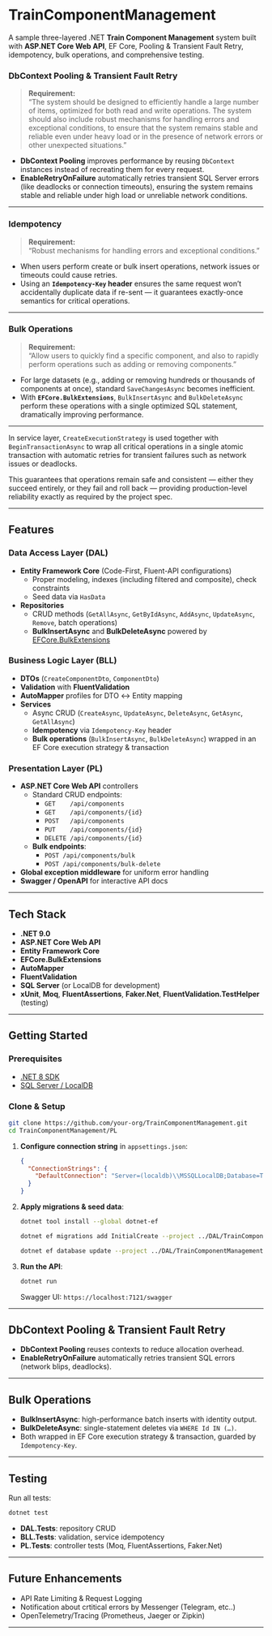 # TrainComponentManagement

A sample three-layered .NET **Train Component Management** system built with **ASP.NET Core Web API**, EF Core, Pooling & Transient Fault Retry, idempotency, bulk operations, and comprehensive testing.


### DbContext Pooling & Transient Fault Retry

> **Requirement:**  
> “The system should be designed to efficiently handle a large number of items, optimized for both read and write operations. The system should also include robust mechanisms for handling errors and exceptional conditions, to ensure that the system remains stable and reliable even under heavy load or in the presence of network errors or other unexpected situations.”

- **DbContext Pooling** improves performance by reusing `DbContext` instances instead of recreating them for every request.  
- **EnableRetryOnFailure** automatically retries transient SQL Server errors (like deadlocks or connection timeouts), ensuring the system remains stable and reliable under high load or unreliable network conditions.

---

### Idempotency

> **Requirement:**  
> “Robust mechanisms for handling errors and exceptional conditions.”

- When users perform create or bulk insert operations, network issues or timeouts could cause retries.  
- Using an **`Idempotency-Key` header** ensures the same request won’t accidentally duplicate data if re-sent — it guarantees exactly-once semantics for critical operations.

---

### Bulk Operations

> **Requirement:**  
> “Allow users to quickly find a specific component, and also to rapidly perform operations such as adding or removing components.”

- For large datasets (e.g., adding or removing hundreds or thousands of components at once), standard `SaveChangesAsync` becomes inefficient.
- With **`EFCore.BulkExtensions`**, `BulkInsertAsync` and `BulkDeleteAsync` perform these operations with a single optimized SQL statement, dramatically improving performance.

---

  In service layer, `CreateExecutionStrategy` is used together with `BeginTransactionAsync` to wrap all critical operations in a single atomic transaction with automatic retries for transient failures such as network issues or deadlocks.

This guarantees that operations remain safe and consistent — either they succeed entirely, or they fail and roll back — providing production-level reliability exactly as required by the project spec.

---

## Features

### Data Access Layer (DAL)
- **Entity Framework Core** (Code-First, Fluent-API configurations)  
  - Proper modeling, indexes (including filtered and composite), check constraints  
  - Seed data via `HasData`
- **Repositories**  
  - CRUD methods (`GetAllAsync`, `GetByIdAsync`, `AddAsync`, `UpdateAsync`, `Remove`, batch operations)  
  - **BulkInsertAsync** and **BulkDeleteAsync** powered by [EFCore.BulkExtensions](https://github.com/borisdj/EFCore.BulkExtensions)

### Business Logic Layer (BLL)
- **DTOs** (`CreateComponentDto`, `ComponentDto`)  
- **Validation** with **FluentValidation**  
- **AutoMapper** profiles for DTO ↔ Entity mapping  
- **Services**  
  - Async CRUD (`CreateAsync`, `UpdateAsync`, `DeleteAsync`, `GetAsync`, `GetAllAsync`)  
  - **Idempotency** via `Idempotency-Key` header  
  - **Bulk operations** (`BulkInsertAsync`, `BulkDeleteAsync`) wrapped in an EF Core execution strategy & transaction

### Presentation Layer (PL)
- **ASP.NET Core Web API** controllers  
  - Standard CRUD endpoints:  
    - `GET    /api/components`  
    - `GET    /api/components/{id}`  
    - `POST   /api/components`  
    - `PUT    /api/components/{id}`  
    - `DELETE /api/components/{id}`  
  - **Bulk endpoints**:  
    - `POST /api/components/bulk`  
    - `POST /api/components/bulk-delete`
- **Global exception middleware** for uniform error handling  
- **Swagger / OpenAPI** for interactive API docs

---

## Tech Stack

- **.NET 9.0**  
- **ASP.NET Core Web API**  
- **Entity Framework Core**  
- **EFCore.BulkExtensions**  
- **AutoMapper**  
- **FluentValidation**  
- **SQL Server** (or LocalDB for development)  
- **xUnit**, **Moq**, **FluentAssertions**, **Faker.Net**, **FluentValidation.TestHelper** (testing)

---

## Getting Started

### Prerequisites
- [.NET 8 SDK](https://dotnet.microsoft.com/download/dotnet/8.0)  
- [SQL Server / LocalDB](https://docs.microsoft.com/sql/database-engine/configure-windows/sql-server-express-localdb)

### Clone & Setup

```bash
git clone https://github.com/your-org/TrainComponentManagement.git
cd TrainComponentManagement/PL
```

1. **Configure connection string** in `appsettings.json`:
   ```json
   {
     "ConnectionStrings": {
       "DefaultConnection": "Server=(localdb)\\MSSQLLocalDB;Database=TrainComponentDb;Trusted_Connection=True;"
     }
   }
   ```

2. **Apply migrations & seed data**:
   ```bash
   dotnet tool install --global dotnet-ef
   
   dotnet ef migrations add InitialCreate --project ../DAL/TrainComponentManagement.DAL.csproj --startup-project TrainComponentManagement.PL.csproj

   dotnet ef database update --project ../DAL/TrainComponentManagement.DAL.csproj --startup-project TrainComponentManagement.PL.csproj
   ```

3. **Run the API**:
   ```bash
   dotnet run
   ```
   Swagger UI: `https://localhost:7121/swagger`

---

## DbContext Pooling & Transient Fault Retry

- **DbContext Pooling** reuses contexts to reduce allocation overhead.  
- **EnableRetryOnFailure** automatically retries transient SQL errors (network blips, deadlocks).

---

## Bulk Operations

- **BulkInsertAsync**: high-performance batch inserts with identity output.  
- **BulkDeleteAsync**: single-statement deletes via `WHERE Id IN (…)`.  
- Both wrapped in EF Core execution strategy & transaction, guarded by `Idempotency-Key`.

---

## Testing

Run all tests:
```bash
dotnet test
```
- **DAL.Tests**: repository CRUD  
- **BLL.Tests**: validation, service idempotency 
- **PL.Tests**: controller tests (Moq, FluentAssertions, Faker.Net)

---

## Future Enhancements

- API Rate Limiting & Request Logging
- Notification about crtitical errors by Messenger (Telegram, etc..)
- OpenTelemetry/Tracing (Prometheus, Jaeger or Zipkin)

---
